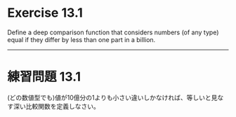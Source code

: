 # Exercise 13.1
Define a deep comparison function that considers numbers (of any type) equal if they differ by less than one part in a billion.

---
# 練習問題 13.1
(どの数値型でも)値が10億分の1よりも小さい違いしかなければ、等しいと見なす深い比較関数を定義しなさい。
